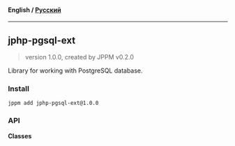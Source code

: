 #### **English** / [Русский](README.ru.md)

---

## jphp-pgsql-ext
> version 1.0.0, created by JPPM v0.2.0

Library for working with PostgreSQL database.

### Install
```
jppm add jphp-pgsql-ext@1.0.0
```

### API
**Classes**